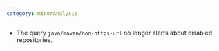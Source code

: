 ```yaml
---
category: minorAnalysis
---
```

* The query `java/maven/non-https-url` no longer alerts about disabled repositories.
